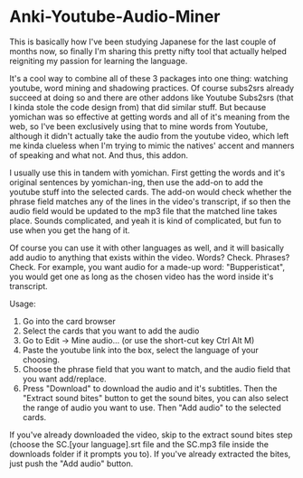# Anki-Youtube-Audio-Miner
This is basically how I've been studying Japanese for the last couple of months now, so finally I'm sharing this pretty nifty tool that actually helped reigniting my passion for learning the language.

It's a cool way to combine all of these 3 packages into one thing: watching youtube, word mining and shadowing practices. Of course subs2srs already succeed at doing so and there are other addons like Youtube Subs2srs (that I kinda stole the code design from) that did similar stuff. But because yomichan was so effective at getting words and all of it's meaning from the web, so I've been exclusively using that to mine words from Youtube, although it didn't actually take the audio from the youtube video, which left me kinda clueless when I'm trying to mimic the natives' accent and manners of speaking and what not. And thus, this addon.

I usually use this in tandem with yomichan. First getting the words and it's original sentences by yomichan-ing, then use the add-on to add the youtube stuff into the selected cards. The add-on would check whether the phrase field matches any of the lines in the video's transcript, if so then the audio field would be updated to the mp3 file that the matched line takes place. Sounds complicated, and yeah it is kind of complicated, but fun to use when you get the hang of it. 

Of course you can use it with other languages as well, and it will basically add audio to anything that exists within the video. Words? Check. Phrases? Check. For example, you want audio for a made-up word: "Bupperisticat", you would get one as long as the chosen video has the word inside it's transcript.


Usage:
1. Go into the card browser
2. Select the cards that you want to add the audio
3. Go to Edit -> Mine audio... (or use the short-cut key Ctrl Alt M)
4. Paste the youtube link into the box, select the language of your choosing.
5. Choose the phrase field that you want to match, and the audio field that you want add/replace.
6. Press "Download" to download the audio and it's subtitles. Then the "Extract sound bites" button to get the sound bites, you can also select the range of audio you want to use. Then "Add audio" to the selected cards.

If you've already downloaded the video, skip to the extract sound bites step (choose the SC.[your language].srt file and the SC.mp3 file inside the downloads folder if it prompts you to). If you've already extracted the bites, just push the "Add audio" button.
